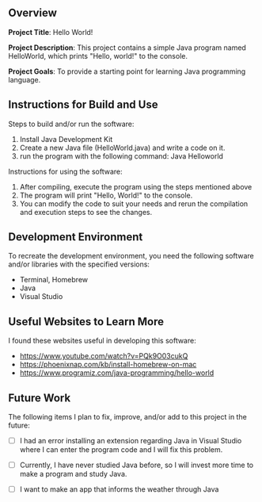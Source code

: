 ## Overview

**Project Title**: Hello World!

**Project Description**: This project contains a simple Java program named HelloWorld, which prints "Hello, world!" to the console.

**Project Goals**: To provide a starting point for learning Java programming language.


## Instructions for Build and Use


Steps to build and/or run the software:

1. Install Java Development Kit
2. Create a new Java file (HelloWorld.java) and write a code on it.
3. run the program with the following command: Java Helloworld

Instructions for using the software:

1. After compiling, execute the program using the steps mentioned above
2. The program will print "Hello, World!" to the console.
3. You can modify the code to suit your needs and rerun the compilation and execution steps to see the changes.

## Development Environment 

To recreate the development environment, you need the following software and/or libraries with the specified versions:

* Terminal, Homebrew
* Java
* Visual Studio

## Useful Websites to Learn More

I found these websites useful in developing this software:

* https://www.youtube.com/watch?v=PQk9O03cukQ
* https://phoenixnap.com/kb/install-homebrew-on-mac
* https://www.programiz.com/java-programming/hello-world

## Future Work

The following items I plan to fix, improve, and/or add to this project in the future:

* [ ] I had an error installing an extension regarding Java in Visual Studio where I can enter the program code and I will fix this problem.
* [ ] Currently, I have never studied Java before, so I will invest more time to make a program and study Java.
* [ ] I want to make an app that informs the weather through Java

